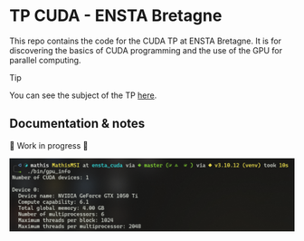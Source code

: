 # TP CUDA - ENSTA Bretagne

This repo contains the code for the CUDA TP at ENSTA Bretagne.
It is for discovering the basics of CUDA programming and the use of the GPU for parallel computing.

> [!TIP]
> You can see the subject of the TP [here](./docs/240208%20TP%20GPU%20CUDA.pdf).

## Documentation & notes

🚧 Work in progress 🚧

![my gpu config](image.png)
